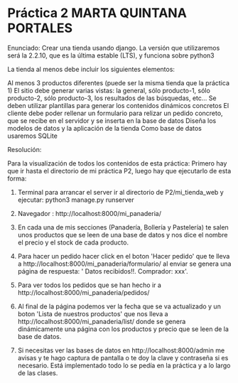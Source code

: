 # Práctica 2 MARTA QUINTANA PORTALES

Enunciado:
Crear una tienda usando django. La versión que utilizaremos será la 2.2.10, que es la última estable (LTS), y funciona sobre python3

La tienda al menos debe incluir los siguientes elementos:

Al menos 3 productos diferentes (puede ser la misma tienda que la práctica 1)
El sitio debe generar varias vistas: la general, sólo producto-1, sólo producto-2, sólo producto-3, los resultados de las búsquedas, etc...
Se deben utilizar plantillas para generar los contenidos dinámicos concretos
El cliente debe poder rellenar un formulario para relizar un pedido concreto, que se recibe en el servidor y se inserta en la base de datos
Diseña los modelos de datos y la aplicación de la tienda
Como base de datos usaremos SQLite


Resolución:

Para la visualización de todos los contenidos de esta práctica:
Primero hay que ir hasta el directorio de mi práctica P2, luego hay que ejecutarlo de esta forma:

1. Terminal para arrancar el server ir al directorio de P2/mi_tienda_web y ejecutar: python3 manage.py runserver

2. Navegador : http://localhost:8000/mi_panaderia/

3. En cada una de mis secciones (Panadería, Bollería y Pastelería) te salen unos productos que se leen de una base de datos y nos dice el nombre el precio y el stock de cada producto.

4. Para hacer un pedido hacer click en el boton 'Hacer pedido' que te lleva a http://localhost:8000/mi_panaderia/formulario/ al enviar se genera una página de respuesta: ' Datos recibidos!!. Comprador: xxx'.

5. Para ver todos los pedidos que se han hecho ir a  http://localhost:8000/mi_panaderia/pedidos/

6. Al final de la página podemos ver la fecha que se va actualizado y un boton 'Lista de nuestros productos' que nos lleva a http://localhost:8000/mi_panaderia/list/  donde se genera dinámicamente una página con los productos y precio que se leen de la base de datos.


7. Si necesitas ver las bases de datos en http://localhost:8000/admin  me avisas y te hago captura de pantalla o te doy la clave y contraseña si es necesario. Está implementado todo lo se pedía en la práctica y a lo largo de las clases.
